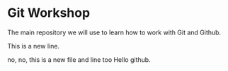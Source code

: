 # Git Workshop

The main repository we will use to learn how to work with Git and Github.

This is a new line.

no, no, this is a new file and line too
Hello github.

